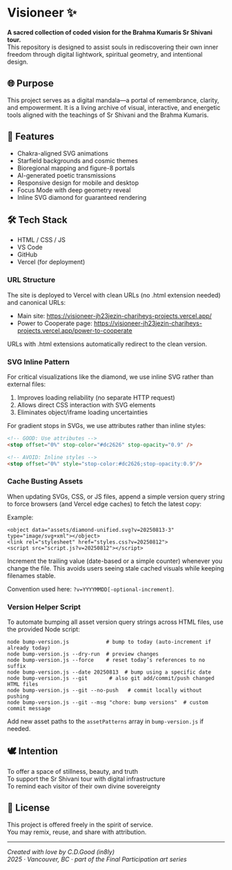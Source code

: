 # Visioneer ✨

**A sacred collection of coded vision for the Brahma Kumaris Sr Shivani tour.**  
This repository is designed to assist souls in rediscovering their own inner freedom through digital lightwork, spiritual geometry, and intentional design.

## 🌐 Purpose

This project serves as a digital mandala—a portal of remembrance, clarity, and empowerment. It is a living archive of visual, interactive, and energetic tools aligned with the teachings of Sr Shivani and the Brahma Kumaris.

## 🔮 Features

- Chakra-aligned SVG animations
- Starfield backgrounds and cosmic themes
- Bioregional mapping and figure-8 portals
- AI-generated poetic transmissions
- Responsive design for mobile and desktop
- Focus Mode with deep geometry reveal
- Inline SVG diamond for guaranteed rendering

## 🛠️ Tech Stack

- HTML / CSS / JS
- VS Code
- GitHub
- Vercel (for deployment)

### URL Structure

The site is deployed to Vercel with clean URLs (no .html extension needed) and canonical URLs:

- Main site: https://visioneer-jh23jezin-chariheys-projects.vercel.app/
- Power to Cooperate page: https://visioneer-jh23jezin-chariheys-projects.vercel.app/power-to-cooperate

URLs with .html extensions automatically redirect to the clean version.

### SVG Inline Pattern

For critical visualizations like the diamond, we use inline SVG rather than external files:

1. Improves loading reliability (no separate HTTP request)
2. Allows direct CSS interaction with SVG elements
3. Eliminates object/iframe loading uncertainties

For gradient stops in SVGs, we use attributes rather than inline styles:
```html
<!-- GOOD: Use attributes -->
<stop offset="0%" stop-color="#dc2626" stop-opacity="0.9" />

<!-- AVOID: Inline styles -->
<stop offset="0%" style="stop-color:#dc2626;stop-opacity:0.9"/>
```

### Cache Busting Assets

When updating SVGs, CSS, or JS files, append a simple version query string to force browsers (and Vercel edge caches) to fetch the latest copy:

Example:
```
<object data="assets/diamond-unified.svg?v=20250813-3" type="image/svg+xml"></object>
<link rel="stylesheet" href="styles.css?v=20250812">
<script src="script.js?v=20250812"></script>
```

Increment the trailing value (date-based or a simple counter) whenever you change the file. This avoids users seeing stale cached visuals while keeping filenames stable.

Convention used here: `?v=YYYYMMDD[-optional-increment]`.

### Version Helper Script

To automate bumping all asset version query strings across HTML files, use the provided Node script:

```
node bump-version.js            # bump to today (auto-increment if already today)
node bump-version.js --dry-run  # preview changes
node bump-version.js --force    # reset today’s references to no suffix
node bump-version.js --date 20250813  # bump using a specific date
node bump-version.js --git       # also git add/commit/push changed HTML files
node bump-version.js --git --no-push   # commit locally without pushing
node bump-version.js --git --msg "chore: bump versions"  # custom commit message
```

Add new asset paths to the `assetPatterns` array in `bump-version.js` if needed.

## 🕊️ Intention

To offer a space of stillness, beauty, and truth  
To support the Sr Shivani tour with digital infrastructure  
To remind each visitor of their own divine sovereignty

## 📜 License

This project is offered freely in the spirit of service.  
You may remix, reuse, and share with attribution.

---

*Created with love by C.D.Good (in8ly)*  
*2025 · Vancouver, BC · part of the Final Participation art series*
